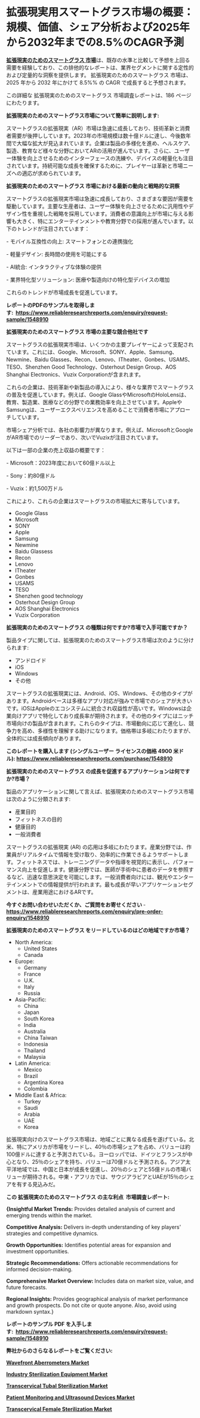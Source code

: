 <p><h1>拡張現実用スマートグラス市場の概要：規模、価値、シェア分析および2025年から2032年までの8.5%のCAGR予測</h1></p><p data-sourcepos="1:1-1:157"><strong><a href="https://www.reliableresearchreports.com/smart-glasses-for-augmented-reality-r1548910?utm_campaign=110&utm_medium=36&utm_source=Github&utm_content=ia&utm_term=22032025&utm_id=smart-glasses-for-augmented-reality">拡張現実のためのスマートグラス 市場</a></strong>は、既存の水準と比較して予想を上回る需要を経験しており、この排他的なレポートは、業界セグメントに関する定性的および定量的な洞察を提供します。 拡張現実のためのスマートグラス 市場は、2025 年から 2032 年にかけて 8.5%% の CAGR で成長すると予想されます。</p>
<p data-sourcepos="3:1-3:50">この詳細な 拡張現実のためのスマートグラス 市場調査レポートは、186 ページにわたります。</p>
<p><strong>拡張現実のためのスマートグラス市場について簡単に説明します:</strong></p>
<p><p>スマートグラスの拡張現実（AR）市場は急速に成長しており、技術革新と消費者需要が後押ししています。2023年の市場規模は数十億ドルに達し、今後数年間で大幅な拡大が見込まれています。企業は製品の多様化を進め、ヘルスケア、製造、教育など様々な分野においてARの活用が進んでいます。さらに、ユーザー体験を向上させるためのインターフェースの洗練や、デバイスの軽量化も注目されています。持続可能な成長を確保するために、プレイヤーは革新と市場ニーズへの適応が求められています。</p></p>
<p><strong>拡張現実のためのスマートグラス 市場における最新の動向と戦略的な洞察</strong></p>
<p><p>スマートグラスの拡張現実市場は急速に成長しており、さまざまな要因が需要を駆動しています。主要な生産者は、ユーザー体験を向上させるために汎用性やデザイン性を重視した戦略を採用しています。消費者の意識向上が市場に与える影響も大きく、特にエンターテインメントや教育分野での採用が進んでいます。以下のトレンドが注目されています：</p><p>- モバイル互換性の向上: スマートフォンとの連携強化</p><p>- 軽量デザイン: 長時間の使用を可能にする</p><p>- AI統合: インタラクティブな体験の提供</p><p>- 業界特化型ソリューション: 医療や製造向けの特化型デバイスの増加</p><p>これらのトレンドが市場成長を促進しています。</p></p>
<p><strong>レポートのPDFのサンプルを取得します</strong><strong>:&nbsp;&nbsp;<a href="https://www.reliableresearchreports.com/enquiry/request-sample/1548910?utm_campaign=110&utm_medium=36&utm_source=Github&utm_content=ia&utm_term=22032025&utm_id=smart-glasses-for-augmented-reality">https://www.reliableresearchreports.com/enquiry/request-sample/1548910</a></strong></p>
<p><strong>拡張現実のためのスマートグラス 市場の主要な競合他社です</strong></p>
<p><p>スマートグラスの拡張現実市場は、いくつかの主要プレイヤーによって支配されています。これには、Google、Microsoft、SONY、Apple、Samsung、Newmine、Baidu Glasses、Recon、Lenovo、ITheater、Gonbes、USAMS、TESO、Shenzhen Good Technology、Osterhout Design Group、AOS Shanghai Electronics、Vuzix Corporationが含まれます。</p><p>これらの企業は、技術革新や新製品の導入により、様々な業界でスマートグラスの普及を促進しています。例えば、Google GlassやMicrosoftのHoloLensは、教育、製造業、医療などの分野での業務効率を向上させています。AppleやSamsungは、ユーザーエクスペリエンスを高めることで消費者市場にアプローチしています。</p><p>市場シェア分析では、各社の影響力が異なります。例えば、MicrosoftとGoogleがAR市場でのリーダーであり、次いでVuzixが注目されています。</p><p>以下は一部の企業の売上収益の概要です：</p><p>- Microsoft：2023年度において60億ドル以上</p><p>- Sony：約80億ドル</p><p>- Vuzix：約1,500万ドル</p><p>これにより、これらの企業はスマートグラスの市場拡大に寄与しています。</p></p>
<p><ul><li>Google Glass</li><li>Microsoft</li><li>SONY</li><li>Apple</li><li>Samsung</li><li>Newmine</li><li>Baidu Glassess</li><li>Recon</li><li>Lenovo</li><li>ITheater</li><li>Gonbes</li><li>USAMS</li><li>TESO</li><li>Shenzhen good technology</li><li>Osterhout Design Group</li><li>AOS Shanghai Electronics</li><li>Vuzix Corporation</li></ul></p>
<p><strong>拡張現実のためのスマートグラス の種類は何ですか?市場で入手可能ですか？</strong></p>
<p>製品タイプに関しては、拡張現実のためのスマートグラス市場は次のように分けられます:</p>
<p><ul><li>アンドロイド</li><li>iOS</li><li>Windows</li><li>その他</li></ul></p>
<p><p>スマートグラスの拡張現実には、Android、iOS、Windows、その他のタイプがあります。Androidベースは多様なアプリ対応が強みで市場でのシェアが大きいです。iOSはAppleのエコシステムに統合され収益性が高いです。Windowsは企業向けアプリで特化しており成長率が期待されます。その他のタイプにはニッチ市場向けの製品が含まれます。これらのタイプは、市場動向に応じて進化し、競争力を高め、多様性を理解する助けになります。価格帯は多岐にわたりますが、全体的には成長傾向があります。</p></p>
<p><strong>このレポートを購入します (シングルユーザー ライセンスの価格 4900 米ドル):&nbsp;<a href="https://www.reliableresearchreports.com/purchase/1548910?utm_campaign=110&utm_medium=36&utm_source=Github&utm_content=ia&utm_term=22032025&utm_id=smart-glasses-for-augmented-reality">https://www.reliableresearchreports.com/purchase/1548910</a></strong></p>
<p><strong>拡張現実のためのスマートグラス の成長を促進するアプリケーションは何ですか?市場？</strong></p>
<p>製品のアプリケーションに関して言えば、拡張現実のためのスマートグラス市場は次のように分類されます:</p>
<p><ul><li>産業目的</li><li>フィットネスの目的</li><li>健康目的</li><li>一般消費者</li></ul></p>
<p><p>スマートグラスの拡張現実 (AR) の応用は多岐にわたります。産業分野では、作業員がリアルタイムで情報を受け取り、効率的に作業できるようサポートします。フィットネスでは、トレーニングデータや指導を視覚的に表示し、パフォーマンス向上を促進します。健康分野では、医師が手術中に患者のデータを参照するなど、迅速な意思決定を可能にします。一般消費者向けには、観光やエンターテインメントでの情報提供が行われます。最も成長が早いアプリケーションセグメントは、産業用途におけるARです。</p></p>
<p><strong>今すぐお問い合わせいただくか、ご質問をお寄せください</strong><strong>&nbsp;</strong>-<strong><a href="https://www.reliableresearchreports.com/enquiry/pre-order-enquiry/1548910?utm_campaign=110&utm_medium=36&utm_source=Github&utm_content=ia&utm_term=22032025&utm_id=smart-glasses-for-augmented-reality">https://www.reliableresearchreports.com/enquiry/pre-order-enquiry/1548910</a></strong></p>
<p><strong>拡張現実のためのスマートグラス をリードしているのはどの地域ですか市場？</strong></p>
<p><ul>
    <li>
        North America:
        <ul>
            <li>United States</li>
            <li>Canada</li>
        </ul>
    </li>
    <li>
        Europe:
        <ul>
            <li>Germany</li>
            <li>France</li>
            <li>U.K.</li>
            <li>Italy</li>
            <li>Russia</li>
        </ul>
    </li>
    <li>
        Asia-Pacific:
        <ul>
            <li>China</li>
            <li>Japan</li>
            <li>South Korea</li>
            <li>India</li>
            <li>Australia</li>
            <li>China Taiwan</li>
            <li>Indonesia</li>
            <li>Thailand</li>
            <li>Malaysia</li>
        </ul>
    </li>
    <li>
        Latin America:
        <ul>
            <li>Mexico</li>
            <li>Brazil</li>
            <li>Argentina Korea</li>
            <li>Colombia</li>
        </ul>
    </li>
    <li>
        Middle East & Africa:
        <ul>
            <li>Turkey</li>
            <li>Saudi</li>
            <li>Arabia</li>
            <li>UAE</li>
            <li>Korea</li>
        </ul>
    </li>
    </ul></p>
<p><p>拡張現実向けのスマートグラス市場は、地域ごとに異なる成長を遂げている。北米、特にアメリカが市場をリードし、40％の市場シェアを占め、バリューは約100億ドルに達すると予測されている。ヨーロッパでは、ドイツとフランスが中心となり、25％のシェアを持ち、バリューは70億ドルと予測される。アジア太平洋地域では、中国と日本が成長を促進し、20％のシェアと55億ドルの市場バリューが期待される。中東・アフリカでは、サウジアラビアとUAEが15％のシェアを有する見込みだ。</p></p>
<p><strong>この 拡張現実のためのスマートグラス の主な利点&nbsp; 市場調査レポート:</strong></p>
<p><strong>{Insightful Market Trends:</strong> Provides detailed analysis of current and emerging trends within the market.</p>
<p><strong>Competitive Analysis:</strong> Delivers in-depth understanding of key players' strategies and competitive dynamics.</p>
<p><strong>Growth Opportunities:</strong> Identifies potential areas for expansion and investment opportunities.</p>
<p><strong>Strategic Recommendations:</strong> Offers actionable recommendations for informed decision-making.</p>
<p><strong>Comprehensive Market Overview: </strong>Includes data on market size, value, and future forecasts.</p>
<p><strong>Regional Insights: </strong>Provides geographical analysis of market performance and growth prospects. Do not cite or quote anyone. Also, avoid using markdown syntax.}</p>
<p><strong>レポートのサンプル PDF を入手します:&nbsp;</strong><strong>&nbsp;<a href="https://www.reliableresearchreports.com/enquiry/request-sample/1548910?utm_campaign=110&utm_medium=36&utm_source=Github&utm_content=ia&utm_term=22032025&utm_id=smart-glasses-for-augmented-reality">https://www.reliableresearchreports.com/enquiry/request-sample/1548910</a></strong></p>
<p></p>
<p></p>
<p></p>
<p></p>
<p><strong>弊社からのさらなるレポートをご覧ください:</strong></p>
<p><strong><p><a href="https://github.com/giardafshaxb/Market-Research-Report-List-1/blob/main/wavefront-aberrometers-market.md?utm_campaign=110&utm_medium=36&utm_source=Github&utm_content=ia&utm_term=22032025&utm_id=smart-glasses-for-augmented-reality">Wavefront Aberrometers Market</a></p><p><a href="https://github.com/ludongfomban/Market-Research-Report-List-1/blob/main/industry-sterilization-equipment-market.md?utm_campaign=110&utm_medium=36&utm_source=Github&utm_content=ia&utm_term=22032025&utm_id=smart-glasses-for-augmented-reality">Industry Sterilization Equipment Market</a></p><p><a href="https://github.com/hutchkloor4x/Market-Research-Report-List-1/blob/main/transcervical-tubal-sterilization-market.md?utm_campaign=110&utm_medium=36&utm_source=Github&utm_content=ia&utm_term=22032025&utm_id=smart-glasses-for-augmented-reality">Transcervical Tubal Sterilization Market</a></p><p><a href="https://github.com/kimanyuzuga/Market-Research-Report-List-1/blob/main/patient-monitoring-and-ultrasound-devices-market.md?utm_campaign=110&utm_medium=36&utm_source=Github&utm_content=ia&utm_term=22032025&utm_id=smart-glasses-for-augmented-reality">Patient Monitoring and Ultrasound Devices Market</a></p><p><a href="https://github.com/lalkobrinarb/Market-Research-Report-List-1/blob/main/transcervical-female-sterilization-market.md?utm_campaign=110&utm_medium=36&utm_source=Github&utm_content=ia&utm_term=22032025&utm_id=smart-glasses-for-augmented-reality">Transcervical Female Sterilization Market</a></p></strong></p>